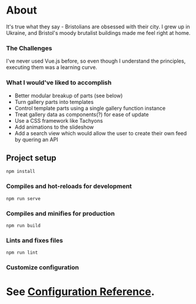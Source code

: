 
# About

It's true what they say - Bristolians are obsessed with their city. I grew up in Ukraine, and Bristol's moody brutalist buildings made me feel right at home. 

### The Challenges

I've never used Vue.js before, so even though I understand the principles, executing them was a learning curve.

### What I would've liked to accomplish

- Better modular breakup of parts (see below)
- Turn gallery parts into templates
- Control template parts using a single gallery function instance
- Treat gallery data as components(?) for ease of update
- Use a CSS framework like Tachyons
- Add animations to the slideshow
- Add a search view which would allow the user to create their own feed by quering an API


## Project setup
```
npm install
```

### Compiles and hot-reloads for development
```
npm run serve
```

### Compiles and minifies for production
```
npm run build
```

### Lints and fixes files
```
npm run lint
```

### Customize configuration
See [Configuration Reference](https://cli.vuejs.org/config/).
=======



